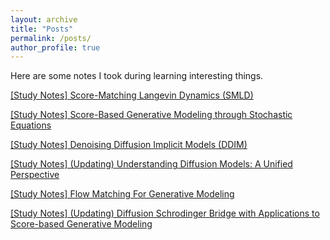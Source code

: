 ```yaml
---
layout: archive
title: "Posts"
permalink: /posts/
author_profile: true
---
```


Here are some notes I took during learning interesting things.

<a href="http://ajay0422.github.io/files/Score-Matching_Langevin_Dynamics_(SMLD).html" target="_blank">[Study Notes] Score-Matching Langevin Dynamics (SMLD)</a>

<a href="http://ajay0422.github.io/files/Score-Based_Generative_Modeling_through_Stochastic_Differential_Equations.html" target="_blank">[Study Notes] Score-Based Generative Modeling through Stochastic Equations</a>

<a href="http://ajay0422.github.io/files/Denoising Diffusion Implicit Models (DDIM).html" target="_blank">[Study Notes] Denoising Diffusion Implicit Models (DDIM)</a>

<a href="http://ajay0422.github.io/files/Understanding Diffusion Models: A Unified Perspective.html" target="_blank">[Study Notes] (Updating) Understanding Diffusion Models: A Unified Perspective</a>

<a href="http://ajay0422.github.io/files/Flow Matching For Generative Modeling.html" target="_blank">[Study Notes] Flow Matching For Generative Modeling</a>

<a href="http://ajay0422.github.io/files/Diffusion Schrodinger Bridge with Applications to Score-based Generative Modeling.html" target="_blank">[Study Notes] (Updating) Diffusion Schrodinger Bridge with Applications to Score-based Generative Modeling</a>